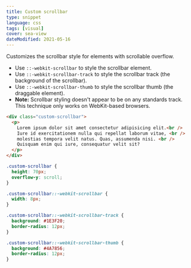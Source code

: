 ```yaml
---
title: Custom scrollbar
type: snippet
language: css
tags: [visual]
cover: sea-view
dateModified: 2021-05-16
---
```


Customizes the scrollbar style for elements with scrollable overflow.

- Use `::-webkit-scrollbar` to style the scrollbar element.
- Use `::-webkit-scrollbar-track` to style the scrollbar track (the background of the scrollbar).
- Use `::-webkit-scrollbar-thumb` to style the scrollbar thumb (the draggable element).
- **Note:** Scrollbar styling doesn't appear to be on any standards track. This technique only works on WebKit-based browsers.

```html
<div class="custom-scrollbar">
  <p>
    Lorem ipsum dolor sit amet consectetur adipisicing elit.<br />
    Iure id exercitationem nulla qui repellat laborum vitae, <br />
    molestias tempora velit natus. Quas, assumenda nisi. <br />
    Quisquam enim qui iure, consequatur velit sit?
  </p>
</div>
```

```css
.custom-scrollbar {
  height: 70px;
  overflow-y: scroll;
}

.custom-scrollbar::-webkit-scrollbar {
  width: 8px;
}

.custom-scrollbar::-webkit-scrollbar-track {
  background: #1E3F20;
  border-radius: 12px;
}

.custom-scrollbar::-webkit-scrollbar-thumb {
  background: #4A7856;
  border-radius: 12px;
}
```
